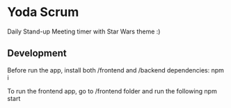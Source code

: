 # Yoda Scrum
Daily Stand-up Meeting timer with Star Wars theme :)

## Development
Before run the app, install both /frontend and /backend dependencies:
	npm i

To run the frontend app, go to /frontend folder and run the following
	npm start
